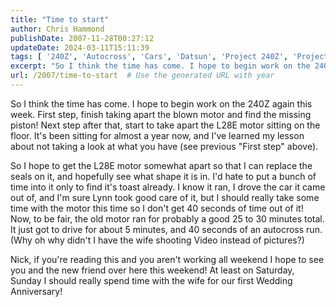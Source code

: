 ```yaml
---
title: "Time to start"
author: Chris Hammond
publishDate: 2007-11-28T00:27:12
updateDate: 2024-03-11T15:11:39
tags: [ '240Z', 'Autocross', 'Cars', 'Datsun', 'Project 240Z', 'Project240z', 'Project240Zcom', 'Video', 'Videos' ]
excerpt: "So I think the time has come. I hope to begin work on the 240Z again this week. First step, finish taking apart the blown motor and find the missing piston! Next step after that, start to take apart the L28E motor sitting on the floor. It's been sitting for almost a year now, and I've learned my lesson about not taking a look at what you have (see previous \"First step\" above). So I hope to get the L28E motor somewhat apart so that I can replace the seals on it, and hopefully see what shape it is in. I'd hate to put a bunch of time into it only to find it's toast already. I know it ran, I drove the car it came out of, and I'm sure Lynn took good care of it, but I should really take some time with the motor this time so I don't get 40 seconds of time out of it! Now, to be fair, the old motor ran for probably a good 25 to 30 minutes total. It just got to drive for about 5 minutes, and 40 seconds of an autocross run. (Why oh why didn't I have the wife shooting Video instead of pictures?) Nick, if you're reading this and you aren't working all weekend I hope to see you and the new friend over here this weekend! At least on Saturday, Sunday I should really spend time with the wife for our first Wedding..."
url: /2007/time-to-start  # Use the generated URL with year
---
```

<p>So I think the time has come. I hope to begin work on the 240Z again this week. First step, finish taking apart the blown motor and find the missing piston! Next step after that, start to take apart the L28E motor sitting on the floor. It's been sitting for almost a year now, and I've learned my lesson about not taking a look at what you have (see previous &quot;First step&quot; above).</p> <p>So I hope to get the L28E motor somewhat apart so that I can replace the seals on it, and hopefully see what shape it is in. I'd hate to put a bunch of time into it only to find it's toast already. I know it ran, I drove the car it came out of, and I'm sure Lynn took good care of it, but I should really take some time with the motor this time so I don't get 40 seconds of time out of it! Now, to be fair, the old motor ran for probably a good 25 to 30 minutes total. It just got to drive for about 5 minutes, and 40 seconds of an autocross run. (Why oh why didn't I have the wife shooting Video instead of pictures?)</p> <p>Nick, if you're reading this and you aren't working all weekend I hope to see you and the new friend over here this weekend! At least on Saturday, Sunday I should really spend time with the wife for our first Wedding Anniversary!</p>
